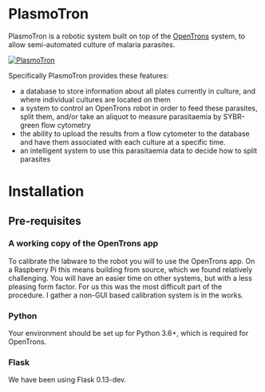 # PlasmoTron
PlasmoTron is a robotic system built on top of the [OpenTrons](https://opentrons.com/) system, to allow semi-automated culture of malaria parasites.

[![PlasmoTron](https://img.youtube.com/vi/9Bxmd0nfG3E-Y/0.jpg)](https://www.youtube.com/watch?v=9Bxmd0nfG3E-Y "PlasmoTron")

Specifically PlasmoTron provides these features:
* a database to store information about all plates currently in culture, and where individual cultures are located on them
* a system to control an OpenTrons robot in order to feed these parasites, split them, and/or take an aliquot to measure parasitaemia by SYBR-green flow cytometry
* the ability to upload the results from a flow cytometer to the database and have them associated with each culture at a specific time.
* an intelligent system to use this parasitaemia data to decide how to split parasites

# Installation

## Pre-requisites

### A working copy of the OpenTrons app

To calibrate the labware to the robot you will to use the OpenTrons app. On a Raspberry Pi this means building from source, which we found relatively challenging. You will have an easier time on other systems, but with a less pleasing form factor. For us this was the most difficult part of the procedure. I gather a non-GUI based calibration system is in the works.

### Python

Your environment should be set up for Python 3.6+, which is required for OpenTrons.

### Flask

We have been using Flask 0.13-dev.

